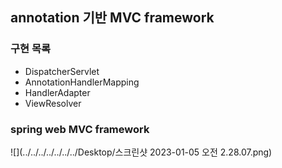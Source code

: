 ## annotation 기반 MVC framework

### 구현 목록

- DispatcherServlet
- AnnotationHandlerMapping
- HandlerAdapter
- ViewResolver

### spring web MVC framework
![](../../../../../../../Desktop/스크린샷 2023-01-05 오전 2.28.07.png)